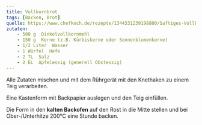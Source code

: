 ```yaml
---
title: Vollkornbrot
tags: [Backen, Brot]
quelle: https://www.chefkoch.de/rezepte/1344331239198800/Saftiges-Vollkornbrot.html
zutaten:
    - 500 g  Dinkelvollkornmehl
    - 150 g  Kerne (z.B. Kürbiskerne oder Sonnenblumenkerne)
    - 1/2 Liter  Wasser
    - 1 Würfel  Hefe
    - 2 TL  Salz
    - 2 EL  Apfelessig (generell Obstessig)
---
```


Alle Zutaten mischen und mit dem Rührgerät mit den Knethaken zu einem Teig verarbeiten.

Eine Kastenform mit Backpapier auslegen und den Teig einfüllen.

Die Form in den **kalten Backofen** auf den Rost in die Mitte stellen und bei Ober-/Unterhitze 200°C eine Stunde backen.
